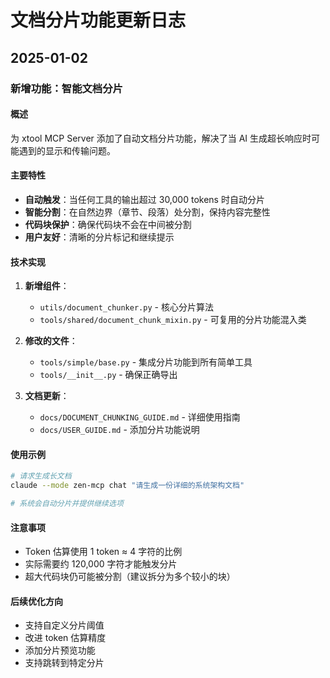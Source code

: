 # 文档分片功能更新日志

## 2025-01-02

### 新增功能：智能文档分片

#### 概述
为 xtool MCP Server 添加了自动文档分片功能，解决了当 AI 生成超长响应时可能遇到的显示和传输问题。

#### 主要特性
- **自动触发**：当任何工具的输出超过 30,000 tokens 时自动分片
- **智能分割**：在自然边界（章节、段落）处分割，保持内容完整性
- **代码块保护**：确保代码块不会在中间被分割
- **用户友好**：清晰的分片标记和继续提示

#### 技术实现
1. **新增组件**：
   - `utils/document_chunker.py` - 核心分片算法
   - `tools/shared/document_chunk_mixin.py` - 可复用的分片功能混入类

2. **修改的文件**：
   - `tools/simple/base.py` - 集成分片功能到所有简单工具
   - `tools/__init__.py` - 确保正确导出

3. **文档更新**：
   - `docs/DOCUMENT_CHUNKING_GUIDE.md` - 详细使用指南
   - `docs/USER_GUIDE.md` - 添加分片功能说明

#### 使用示例
```bash
# 请求生成长文档
claude --mode zen-mcp chat "请生成一份详细的系统架构文档"

# 系统会自动分片并提供继续选项
```

#### 注意事项
- Token 估算使用 1 token ≈ 4 字符的比例
- 实际需要约 120,000 字符才能触发分片
- 超大代码块仍可能被分割（建议拆分为多个较小的块）

#### 后续优化方向
- 支持自定义分片阈值
- 改进 token 估算精度
- 添加分片预览功能
- 支持跳转到特定分片